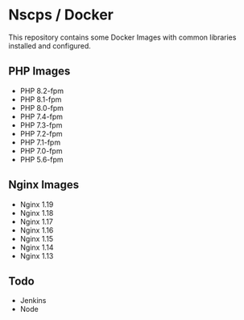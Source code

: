 # Nscps / Docker

This repository contains some Docker Images with common libraries installed and configured.

## PHP Images

- PHP 8.2-fpm
- PHP 8.1-fpm
- PHP 8.0-fpm
- PHP 7.4-fpm
- PHP 7.3-fpm
- PHP 7.2-fpm
- PHP 7.1-fpm
- PHP 7.0-fpm
- PHP 5.6-fpm

## Nginx Images
- Nginx 1.19
- Nginx 1.18
- Nginx 1.17
- Nginx 1.16
- Nginx 1.15
- Nginx 1.14
- Nginx 1.13

## Todo

- Jenkins
- Node